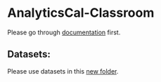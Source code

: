 # AnalyticsCal-Classroom

Please go through [documentation](https://github.com/AnalyticsCal/Documentation) first.

## Datasets:

Please use datasets in this [new folder](./Datasets/New). 

